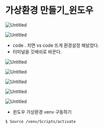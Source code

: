 # 가상환경 만들기_윈도우

![Untitled](/images/WINDOW_venv/Untitled.png)

![Untitled](/images/WINDOW_venv/Untitled%201.png)

- code . 치면 vs code 뜨게 환경설정 해놨었다.
- 터미널을 깃배쉬로 바꾼다.

![Untitled](/images/WINDOW_venv/Untitled%202.png)

![Untitled](/images/WINDOW_venv/Untitled%203.png)

![Untitled](/images/WINDOW_venv/Untitled%204.png)

![Untitled](/images/WINDOW_venv/Untitled%205.png)

![Untitled](/images/WINDOW_venv/Untitled%206.png)

- 윈도우 가상환경 venv 구동하기

```bash
$ Source /venv/Scripts/activate
```